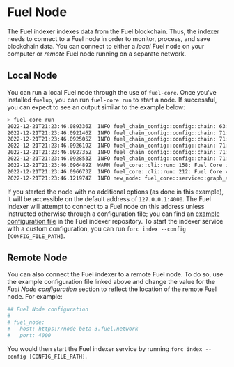 # Fuel Node

The Fuel indexer indexes data from the Fuel blockchain. Thus, the indexer needs to connect to a Fuel node in order to monitor, process, and save blockchain data. You can connect to either a _local_ Fuel node on your computer or _remote_ Fuel node running on a separate network.

## Local Node

You can run a local Fuel node through the use of `fuel-core`. Once you've installed `fuelup`, you can run `fuel-core run` to start a node. If successful, you can expect to see an output similar to the example below:

```bash
> fuel-core run
2022-12-21T21:23:46.089336Z  INFO fuel_chain_config::config::chain: 63: Initial Accounts
2022-12-21T21:23:46.092146Z  INFO fuel_chain_config::config::chain: 71: PrivateKey(0xde97d8624a438121b86a1956544bd72ed68cd69f2c99555b08b1e8c51ffd511c), Address(0x6b63804cfbf9856e68e5b6e7aef238dc8311ec55bec04df774003a2c96e0418e), Balance(10000000)
2022-12-21T21:23:46.092505Z  INFO fuel_chain_config::config::chain: 71: PrivateKey(0x37fa81c84ccd547c30c176b118d5cb892bdb113e8e80141f266519422ef9eefd), Address(0x54944e5b8189827e470e5a8bacfc6c3667397dc4e1eef7ef3519d16d6d6c6610), Balance(10000000)
2022-12-21T21:23:46.092619Z  INFO fuel_chain_config::config::chain: 71: PrivateKey(0x862512a2363db2b3a375c0d4bbbd27172180d89f23f2e259bac850ab02619301), Address(0xe10f526b192593793b7a1559a391445faba82a1d669e3eb2dcd17f9c121b24b1), Balance(10000000)
2022-12-21T21:23:46.092735Z  INFO fuel_chain_config::config::chain: 71: PrivateKey(0x976e5c3fa620092c718d852ca703b6da9e3075b9f2ecb8ed42d9f746bf26aafb), Address(0x577e424ee53a16e6a85291feabc8443862495f74ac39a706d2dd0b9fc16955eb), Balance(10000000)
2022-12-21T21:23:46.092853Z  INFO fuel_chain_config::config::chain: 71: PrivateKey(0x7f8a325504e7315eda997db7861c9447f5c3eff26333b20180475d94443a10c6), Address(0xc36be0e14d3eaf5d8d233e0f4a40b3b4e48427d25f84c460d2b03b242a38479e), Balance(10000000)
2022-12-21T21:23:46.096489Z  WARN fuel_core::cli::run: 158: Fuel Core is using an insecure test key for consensus. Public key: 73dc6cc8cc0041e4924954b35a71a22ccb520664c522198a6d31dc6c945347bb854a39382d296ec64c70d7cea1db75601595e29729f3fbdc7ee9dae66705beb4
2022-12-21T21:23:46.096673Z  INFO fuel_core::cli::run: 212: Fuel Core version v0.14.1
2022-12-21T21:23:46.121974Z  INFO new_node: fuel_core::service::graph_api: 111: Binding GraphQL provider to 127.0.0.1:4000
```

If you started the node with no additional options (as done in this example), it will be accessible on the default address of `127.0.0.1:4000`. The Fuel indexer will attempt to connect to a Fuel node on this address unless instructed otherwise through a configuration file; you can find an [example configuration file](https://github.com/FuelLabs/fuel-indexer/blob/master/config.yaml) in the Fuel indexer repository. To start the indexer service with a custom configuration, you can run `forc index --config [CONFIG_FILE_PATH]`.

## Remote Node

You can also connect the Fuel indexer to a remote Fuel node. To do so, use the example configuration file linked above and change the value for the _Fuel Node configuration_ section to reflect the location of the remote Fuel node. For example:

```yaml
## Fuel Node configuration
#
# fuel_node:
#   host: https://node-beta-3.fuel.network
#   port: 4000
```

You would then start the Fuel indexer service by running `forc index --config [CONFIG_FILE_PATH]`.
